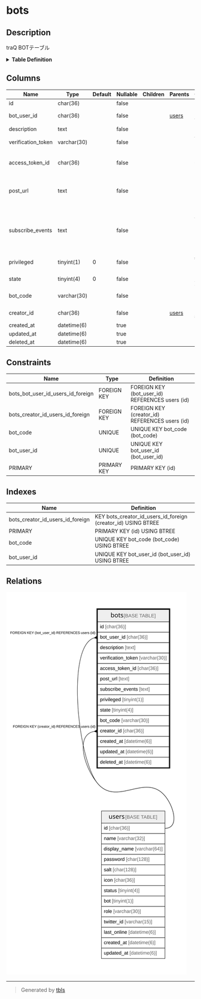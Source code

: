 # bots

## Description

traQ BOTテーブル

<details>
<summary><strong>Table Definition</strong></summary>

```sql
CREATE TABLE `bots` (
  `id` char(36) NOT NULL,
  `bot_user_id` char(36) NOT NULL,
  `description` text NOT NULL,
  `verification_token` varchar(30) NOT NULL,
  `access_token_id` char(36) NOT NULL,
  `post_url` text NOT NULL,
  `subscribe_events` text NOT NULL,
  `privileged` tinyint(1) NOT NULL DEFAULT '0',
  `state` tinyint(4) NOT NULL DEFAULT '0',
  `bot_code` varchar(30) NOT NULL,
  `creator_id` char(36) NOT NULL,
  `created_at` datetime(6) DEFAULT NULL,
  `updated_at` datetime(6) DEFAULT NULL,
  `deleted_at` datetime(6) DEFAULT NULL,
  PRIMARY KEY (`id`),
  UNIQUE KEY `bot_user_id` (`bot_user_id`),
  UNIQUE KEY `bot_code` (`bot_code`),
  KEY `bots_creator_id_users_id_foreign` (`creator_id`),
  CONSTRAINT `bots_bot_user_id_users_id_foreign` FOREIGN KEY (`bot_user_id`) REFERENCES `users` (`id`) ON DELETE CASCADE ON UPDATE CASCADE,
  CONSTRAINT `bots_creator_id_users_id_foreign` FOREIGN KEY (`creator_id`) REFERENCES `users` (`id`) ON DELETE CASCADE ON UPDATE CASCADE
) ENGINE=InnoDB DEFAULT CHARSET=utf8mb4
```

</details>

## Columns

| Name | Type | Default | Nullable | Children | Parents | Comment |
| ---- | ---- | ------- | -------- | -------- | ------- | ------- |
| id | char(36) |  | false |  |  |  |
| bot_user_id | char(36) |  | false |  | [users](users.md) | BOTユーザーUUID |
| description | text |  | false |  |  | BOT説明 |
| verification_token | varchar(30) |  | false |  |  | 認証トークン |
| access_token_id | char(36) |  | false |  |  | BOTアクセストークンID |
| post_url | text |  | false |  |  | BOTサーバーエンドポイント |
| subscribe_events | text |  | false |  |  | BOTが購読しているイベントリスト(スペース区切り) |
| privileged | tinyint(1) | 0 | false |  |  | 特権BOTかどうか |
| state | tinyint(4) | 0 | false |  |  | BOTの状態 |
| bot_code | varchar(30) |  | false |  |  | BOTコード |
| creator_id | char(36) |  | false |  | [users](users.md) | BOT制作者UUID |
| created_at | datetime(6) |  | true |  |  |  |
| updated_at | datetime(6) |  | true |  |  |  |
| deleted_at | datetime(6) |  | true |  |  |  |

## Constraints

| Name | Type | Definition |
| ---- | ---- | ---------- |
| bots_bot_user_id_users_id_foreign | FOREIGN KEY | FOREIGN KEY (bot_user_id) REFERENCES users (id) |
| bots_creator_id_users_id_foreign | FOREIGN KEY | FOREIGN KEY (creator_id) REFERENCES users (id) |
| bot_code | UNIQUE | UNIQUE KEY bot_code (bot_code) |
| bot_user_id | UNIQUE | UNIQUE KEY bot_user_id (bot_user_id) |
| PRIMARY | PRIMARY KEY | PRIMARY KEY (id) |

## Indexes

| Name | Definition |
| ---- | ---------- |
| bots_creator_id_users_id_foreign | KEY bots_creator_id_users_id_foreign (creator_id) USING BTREE |
| PRIMARY | PRIMARY KEY (id) USING BTREE |
| bot_code | UNIQUE KEY bot_code (bot_code) USING BTREE |
| bot_user_id | UNIQUE KEY bot_user_id (bot_user_id) USING BTREE |

## Relations

![er](bots.svg)

---

> Generated by [tbls](https://github.com/k1LoW/tbls)
